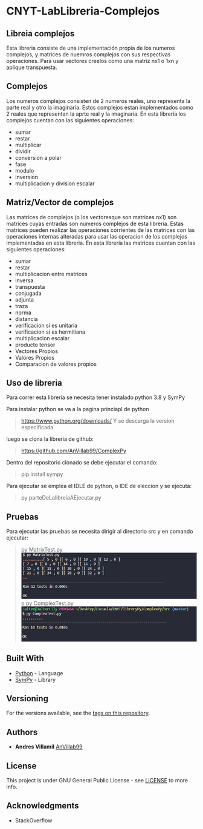 # CNYT-LabLibreria-Complejos 
## Libreia complejos
Esta libreria consiste de una implementación propia de los numeros complejos, y matrices de nuemros complejos con sus respectivas operaciones.
Para usar vectores creelos como una matriz nx1 o 1xn y aplique transpuesta.


## Complejos
Los numeros complejos consisten de 2 numeros reales, uno representa la parte real y otro la imaginaria.
Estos complejos estan implementados como 2 reales que representan la aprte real y la imaginaria.
En esta libreria los complejos cuentan con las siguientes operaciones: 
 - sumar
 - restar
 - multiplicar
 - dividir
 - conversion a polar
 - fase
 - modulo
 - inversion
 - multiplicacion y division escalar

## Matriz/Vector de complejos
Las matrices de complejos (o los vectoresque son matrices nx1) son matrices cuyas entradas son numeros complejos de esta libreria. Estas matrices pueden realizar las operaciones corrientes de las matrices con las operaciones internas alteradas para usar las operacion de los complejos implementadas en esta libreria.
En esta libreria las matrices cuentan con las siguientes operaciones: 
 - sumar
 - restar
 - multiplicacion entre matrices
 - inversa
 - transpuesta
 - conjugada
 - adjunta
 - traza
 - norma
 - distancia
 - verificacion si es unitaria
 - verificacion si es hermitiana
 - multiplicacion escalar
 - producto tensor
 - Vectores Propios
 - Valores Propios
 - Comparacion de valores propios
## Uso de libreria
Para correr esta libreria se necesita tener instalado python 3.8 y SymPy

Para instalar python se va a la pagina princiapl de python 
> https://www.python.org/downloads/
Y se descarga la version especificada

luego se clona la libreria de github:
>https://github.com/AnVillab99/ComplexPy

Dentro del repositorio clonado se debe ejecutar el comando:
> pip install sympy

Para ejecutar se emplea el IDLE de python, o IDE de eleccion y se ejecuta: 

>py parteDeLalibreiaAEjecutar.py


## Pruebas
Para ejecutar las pruebas se necesita dirigir al directorio src y en comando ejecutar:

> py MatrixTest.py
![testMatrices](https://github.com/AnVillab99/ComplexPy/blob/master/resources/images/testMatriz.PNG)
o
>py ComplexTest.py
![testComplejos](https://github.com/AnVillab99/ComplexPy/blob/master/resources/images/testComplejos.PNG)


## Built With

* [Python](https://maven.apache.org/) - Language
* [SymPy](https://www.sympy.org/en/index.html) - Library

## Versioning

For the versions available, see the [tags on this repository](https://github.com/AnVillab99/ComplexPy). 

## Authors

* **Andres Villamil**  [AnVillab99](https://github.com/AnVillab99)


## License

This project is under GNU General Public License - see [LICENSE](https://github.com/AnVillab99/AREP-Lab1/blob/master/LICENSE) to more info.

## Acknowledgments

* StackOverflow

